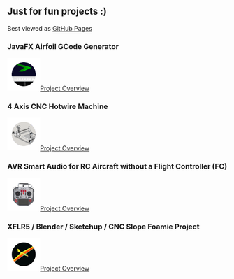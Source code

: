 ## Just for fun projects :)

Best viewed as [GitHub Pages](https://c-devine.github.io/Projects/)

### JavaFX Airfoil GCode Generator

![JFX_GGode](content/jfx_gcode/img/jfx_gcode-button-small.png?raw=true)[Project Overview](content/jfx_gcode/jfx_gcode.md)


### 4 Axis CNC Hotwire Machine
![4Axis](content/4axis/img/4axis-button-small.png?raw=true)[Project Overview](content/4axis/4axis.md)


### AVR Smart Audio for RC Aircraft without a Flight Controller (FC)

![AvrSA](content/avrsa/img/avrsa-button-small.png?raw=true)[Project Overview](content/avrsa/avrsa.md)


### XFLR5 / Blender / Sketchup / CNC Slope Foamie Project

![XFLR5](content/xflr5/img/xflr5-button-small.png?raw=true)[Project Overview](content/xflr5/xflr5.md)
